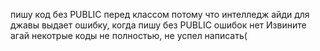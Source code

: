 пишу код без PUBLIC перед классом потому что интелледж айди для джавы выдает ошибку, когда пишу без PUBLIC ошибок нет
Извините агай некотрые коды не полностью, не успел написать(

